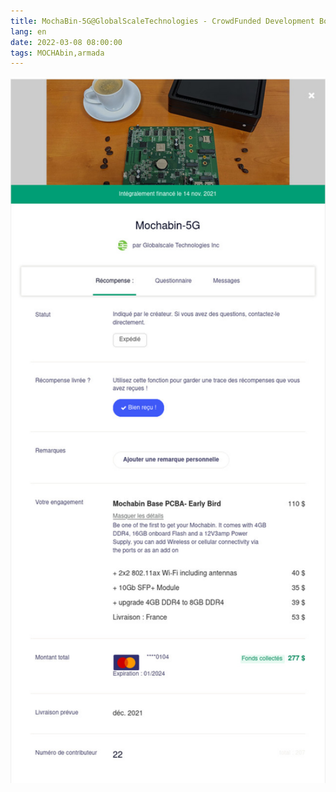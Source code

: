 ```yaml
---
title: MochaBin-5G@GlobalScaleTechnologies - CrowdFunded Development Board
lang: en
date: 2022-03-08 08:00:00
tags: MOCHAbin,armada
---
```


<img src="/uploads/images/MochaBin-5G/MochaBin-5G@KickStarter_22.jpg" width="642px" heigth="1438px">
